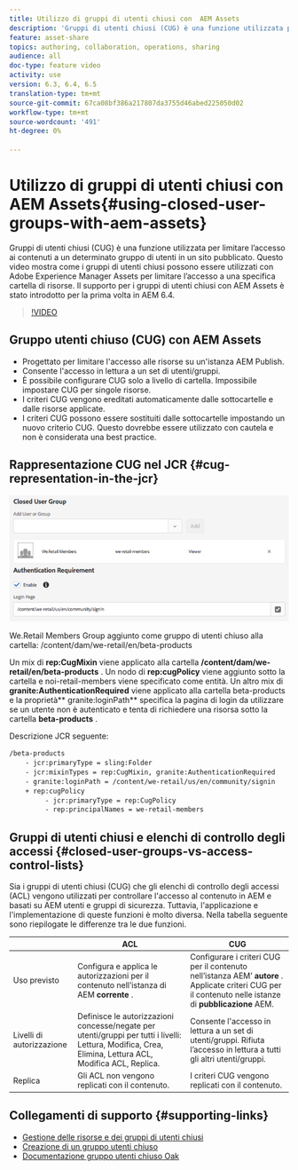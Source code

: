 ```yaml
---
title: Utilizzo di gruppi di utenti chiusi con  AEM Assets
description: 'Gruppi di utenti chiusi (CUG) è una funzione utilizzata per limitare l’accesso ai contenuti a un determinato gruppo di utenti in un sito pubblicato. Questo video mostra come i gruppi di utenti chiusi possono essere utilizzati con Adobe Experience Manager Assets per limitare l’accesso a una specifica cartella di risorse. Il supporto per i gruppi di utenti chiusi con  AEM Assets è stato introdotto per la prima volta in AEM 6.4. '
feature: asset-share
topics: authoring, collaboration, operations, sharing
audience: all
doc-type: feature video
activity: use
version: 6.3, 6.4, 6.5
translation-type: tm+mt
source-git-commit: 67ca08bf386a217807da3755d46abed225050d02
workflow-type: tm+mt
source-wordcount: '491'
ht-degree: 0%

---
```



# Utilizzo di gruppi di utenti chiusi con  AEM Assets{#using-closed-user-groups-with-aem-assets}

Gruppi di utenti chiusi (CUG) è una funzione utilizzata per limitare l’accesso ai contenuti a un determinato gruppo di utenti in un sito pubblicato. Questo video mostra come i gruppi di utenti chiusi possono essere utilizzati con Adobe Experience Manager Assets per limitare l’accesso a una specifica cartella di risorse. Il supporto per i gruppi di utenti chiusi con  AEM Assets è stato introdotto per la prima volta in AEM 6.4.

>[!VIDEO](https://video.tv.adobe.com/v/22155?quality=9&learn=on)

## Gruppo utenti chiuso (CUG) con  AEM Assets

* Progettato per limitare l&#39;accesso alle risorse su un&#39;istanza AEM Publish.
* Consente l&#39;accesso in lettura a un set di utenti/gruppi.
* È possibile configurare CUG solo a livello di cartella. Impossibile impostare CUG per singole risorse.
* I criteri CUG vengono ereditati automaticamente dalle sottocartelle e dalle risorse applicate.
* I criteri CUG possono essere sostituiti dalle sottocartelle impostando un nuovo criterio CUG. Questo dovrebbe essere utilizzato con cautela e non è considerata una best practice.

## Rappresentazione CUG nel JCR {#cug-representation-in-the-jcr}

![Rappresentazione CUG nel JCR](assets/closed-user-groups/folder-properties-closed-user-groups.png)

We.Retail Members Group aggiunto come gruppo di utenti chiuso alla cartella: /content/dam/we-retail/en/beta-products

Un mix di **rep:CugMixin** viene applicato alla cartella **/content/dam/we-retail/en/beta-products** . Un nodo di **rep:cugPolicy** viene aggiunto sotto la cartella e noi-retail-members viene specificato come entità. Un altro mix di **granite:AuthenticationRequired** viene applicato alla cartella beta-products e la proprietà** granite:loginPath** specifica la pagina di login da utilizzare se un utente non è autenticato e tenta di richiedere una risorsa sotto la cartella **beta-products** .

Descrizione JCR seguente:

```xml
/beta-products
    - jcr:primaryType = sling:Folder
    - jcr:mixinTypes = rep:CugMixin, granite:AuthenticationRequired
    - granite:loginPath = /content/we-retail/us/en/community/signin
    + rep:cugPolicy
         - jcr:primaryType = rep:CugPolicy
         - rep:principalNames = we-retail-members
```

## Gruppi di utenti chiusi e elenchi di controllo degli accessi {#closed-user-groups-vs-access-control-lists}

Sia i gruppi di utenti chiusi (CUG) che gli elenchi di controllo degli accessi (ACL) vengono utilizzati per controllare l&#39;accesso al contenuto in AEM e basati su AEM utenti e gruppi di sicurezza. Tuttavia, l&#39;applicazione e l&#39;implementazione di queste funzioni è molto diversa. Nella tabella seguente sono riepilogate le differenze tra le due funzioni.

|  | ACL | CUG |
| ----------------- | -------------------------------------------------------------------------------------------------------------------------------- | ----------------------------------------------------------------------------------------------------------------------------- |
| Uso previsto | Configura e applica le autorizzazioni per il contenuto nell’istanza di AEM **corrente** . | Configurare i criteri CUG per il contenuto nell’istanza AEM’ **autore** . Applicate criteri CUG per il contenuto nelle istanze di **pubblicazione** AEM. |
| Livelli di autorizzazione | Definisce le autorizzazioni concesse/negate per utenti/gruppi per tutti i livelli: Lettura, Modifica, Crea, Elimina, Lettura ACL, Modifica ACL, Replica. | Consente l&#39;accesso in lettura a un set di utenti/gruppi. Rifiuta l’accesso in lettura a tutti gli altri utenti/gruppi. |
| Replica | Gli ACL non vengono replicati con il contenuto. | I criteri CUG vengono replicati con il contenuto. |

## Collegamenti di supporto {#supporting-links}

* [Gestione delle risorse e dei gruppi di utenti chiusi](https://helpx.adobe.com/experience-manager/6-5/assets/using/managing-assets-touch-ui.html#ClosedUserGroup)
* [Creazione di un gruppo utenti chiuso](https://helpx.adobe.com/experience-manager/6-5/sites/administering/using/cug.html)
* [Documentazione gruppo utenti chiuso Oak](https://jackrabbit.apache.org/oak/docs/security/authorization/cug.html)

